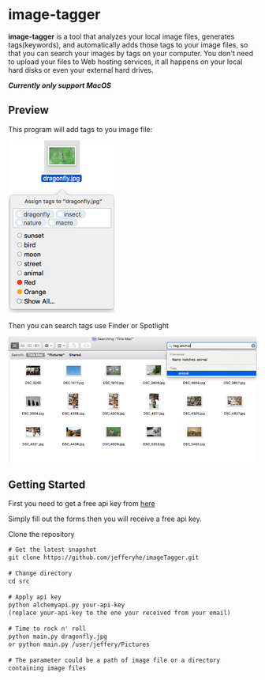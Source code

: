 # image-tagger
**image-tagger** is a tool that analyzes your local image files, generates tags(keywords), and automatically adds those tags to your image files, so that you can search your images by tags on your computer. You don't need to upload your files to Web hosting services, it all happens on your local hard disks or even your external hard drives.

***Currently only support MacOS***


## Preview
This program will add tags to you image file:

![image](screenshot1.png)

Then you can search tags use Finder or Spotlight

![image](screenshot2.png)




## Getting Started

First you need to get a free api key from [here](http://www.alchemyapi.com/api/register.html)

Simply fill out the forms then you will receive a free api key.

Clone the repository

```
# Get the latest snapshot
git clone https://github.com/jefferyhe/imageTagger.git

# Change directory
cd src

# Apply api key
python alchemyapi.py your-api-key
(replace your-api-key to the one your received from your email)

# Time to rock n' roll
python main.py dragonfly.jpg
or python main.py /user/jeffery/Pictures

# The parameter could be a path of image file or a directory containing image files
```


